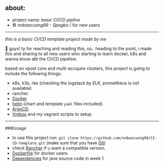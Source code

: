 ## about: 
- project name: *basic CI/CD pipline*
- © *nnbaocuong99 - Spagbo* / for new users 

---

*this is a basic CI/CD template project made by me* 

👋 guys! ty for reaching and reading this, so.. heading to the point, i made this and sharing to all new users who starting to learn docker, k8s and wanna know abt the CI/CD pipeline. 

based on vpost core and multi-accquire clusters, this project is going to include the following things:
- k8s, k3s, rke (checking the logstack by ELK, prometheus is not available)
- rancher. 
- [Docker](https://www.docker.com)
- [helm](https://helm.sh) (chart and template `yaml` files included).
- [ArgoCD](https://argo-cd.readthedocs.io/en/stable/).
- [Vmbox](https://www.virtualbox.org) and my vagrant scripts to setup.

---

###Usage
- to use this project run: `git clone https://github.com/nnbaocuong99/CI-CD-template.git` (make sure that you have [Git](https://git-scm.com))
- check [Rancher](https://hub.docker.com/r/rancher/rancher) if u want a compatible version.
- [Dockerfile](https://github.com/nnbaocuong99/CI-CD-template/blob/main/Dockerfile) for docker users.
- [Dependencies](https://github.com/nnbaocuong99/CI-CD-template/blob/main/pom.xml) for jave source code in week 1.
